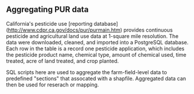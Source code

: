 ## Aggregating PUR data 

California's pesticide use [reporting database] (http://www.cdpr.ca.gov/docs/pur/purmain.htm) provides continuous pesticide and agricultural land use data at 1-square mile resolution. The data were downloaded, cleaned, and imported into a PostgreSQL database.
Each row in the table is a record one pesticide application, which includes the pesticide product name, chemical type, amount of 
chemical used, time treated, acre of land treated, and crop planted. 

SQL scripts here are used to aggregate the farm-field-level data to predefined "sections" that assocated with a shapfile. Aggregated data can then be used for reserach or mapping. 


